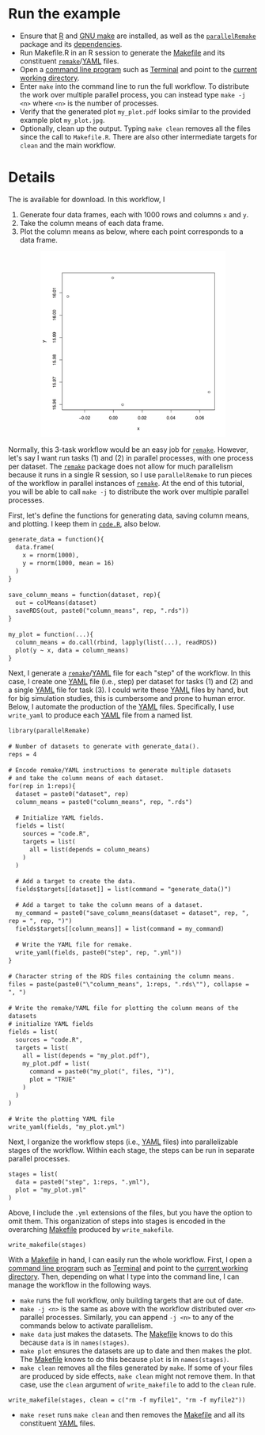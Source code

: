 # Run the example

- Ensure that [R](https://www.r-project.org/) and [GNU make](https://www.gnu.org/software/make/) are installed, as well as the [`parallelRemake`](https://github.com/wlandau/parallelRemake) package and its [dependencies](https://github.com/wlandau/parallelRemake/blob/master/DESCRIPTION).
- Run Makefile.R in an R session to generate the [Makefile](https://www.gnu.org/software/make/) and its constituent [`remake`](https://github.com/richfitz/remake)/[YAML](http://yaml.org/) files.
- Open a [command line program](http://linuxcommand.org/) such as [Terminal](https://en.wikipedia.org/wiki/Terminal_%28OS_X%29) and point to the [current working directory](http://www.linfo.org/cd.html).
- Enter `make` into the command line to run the full workflow. To distribute the work over multiple parallel process, you can instead type `make -j <n>` where `<n>` is the number of processes.
- Verify that the generated plot `my_plot.pdf` looks similar to the provided example plot `my_plot.jpg`.
- Optionally, clean up the output. Typing `make clean` removes all the files since the call to `Makefile.R`. There are also other intermediate targets for `clean` and the main workflow.


# Details

The  is available for download. In this workflow, I

1. Generate four data frames, each with 1000 rows and columns `x` and `y`.
2. Take the column means of each data frame.
3. Plot the column means as below, where each point corresponds to a data frame.

<div style = "text-align:center">
<img src="my_plot.jpg" width = 375px height = 375px/>
</div>

Normally, this 3-task workflow would be an easy job for [`remake`](https://github.com/richfitz/remake). However, let's say I want run tasks (1) and (2) in parallel processes, with one process per dataset. The [`remake`](https://github.com/richfitz/remake) package does not allow for much parallelism because it runs in a single R session, so I use `parallelRemake` to run pieces of the workflow in parallel instances of [`remake`](https://github.com/richfitz/remake). At the end of this tutorial, you will be able to call `make -j` to distribute the work over multiple parallel processes.

First, let's define the functions for generating data, saving column means, and plotting. I keep them in [`code.R`](https://github.com/wlandau/parallelRemake/blob/master/example/code.R), also below.

```{r}
generate_data = function(){
  data.frame(
    x = rnorm(1000), 
    y = rnorm(1000, mean = 16)
  )
}

save_column_means = function(dataset, rep){
  out = colMeans(dataset)
  saveRDS(out, paste0("column_means", rep, ".rds"))
}

my_plot = function(...){
  column_means = do.call(rbind, lapply(list(...), readRDS))
  plot(y ~ x, data = column_means)
}
```

Next, I generate a [`remake`](https://github.com/richfitz/remake)/[YAML](http://yaml.org/) file for each "step" of the workflow. In this case, I create one [YAML](http://yaml.org/) file (i.e., step) per dataset for tasks (1) and (2) and a single [YAML](http://yaml.org/) file for task (3). I could write these [YAML](http://yaml.org/) files by hand, but for big simulation studies, this is cumbersome and prone to human error. Below, I automate the production of the [YAML](http://yaml.org/) files. Specifically, I use `write_yaml` to produce each [YAML](http://yaml.org/) file from a named list.

```{r}
library(parallelRemake) 

# Number of datasets to generate with generate_data().
reps = 4

# Encode remake/YAML instructions to generate multiple datasets
# and take the column means of each dataset.
for(rep in 1:reps){ 
  dataset = paste0("dataset", rep)  
  column_means = paste0("column_means", rep, ".rds") 

  # Initialize YAML fields.
  fields = list(
    sources = "code.R",
    targets = list(
      all = list(depends = column_means)
    )
  )

  # Add a target to create the data.
  fields$targets[[dataset]] = list(command = "generate_data()")

  # Add a target to take the column means of a dataset.
  my_command = paste0("save_column_means(dataset = dataset", rep, ", rep = ", rep, ")")
  fields$targets[[column_means]] = list(command = my_command)

  # Write the YAML file for remake.
  write_yaml(fields, paste0("step", rep, ".yml"))
}

# Character string of the RDS files containing the column means.
files = paste(paste0("\"column_means", 1:reps, ".rds\""), collapse = ", ")

# Write the remake/YAML file for plotting the column means of the datasets
# initialize YAML fields
fields = list(
  sources = "code.R",
  targets = list(
    all = list(depends = "my_plot.pdf"),
    my_plot.pdf = list(
      command = paste0("my_plot(", files, ")"),
      plot = "TRUE"
    )
  )
)

# Write the plotting YAML file
write_yaml(fields, "my_plot.yml")
```

Next, I organize the workflow steps (i.e., [YAML](http://yaml.org/) files) into parallelizable stages of the workflow. Within each stage, the steps can be run in separate parallel processes. 

```{r}
stages = list(
  data = paste0("step", 1:reps, ".yml"),
  plot = "my_plot.yml"
)
```

Above, I include the `.yml` extensions of the files, but you have the option to omit them. This organization of steps into stages is encoded in the overarching [Makefile](https://www.gnu.org/software/make/) produced by `write_makefile`. 

```{r}
write_makefile(stages)
```

With a [Makefile](https://www.gnu.org/software/make/) in hand, I can easily run the whole workflow. First, I open a [command line program](http://linuxcommand.org/) such as [Terminal](https://en.wikipedia.org/wiki/Terminal_%28OS_X%29) and point to the [current working directory](http://www.linfo.org/cd.html). Then, depending on what I type into the command line, I can manage the workflow in the following ways.

- `make` runs the full workflow, only building targets that are out of date.
- `make -j <n>` is the same as above with the workflow distributed over `<n>` parallel processes. Similarly, you can append `-j <n>` to any of the commands below to activate parallelism.
- `make data` just makes the datasets. The [Makefile](https://www.gnu.org/software/make/) knows to do this because `data` is in `names(stages)`.
- `make plot` ensures the datasets are up to date and then makes the plot. The [Makefile](https://www.gnu.org/software/make/) knows to do this because `plot` is in `names(stages)`.
- `make clean` removes all the files generated by `make`. If some of your files are produced by side effects, `make clean` might not remove them. In that case, use the `clean` argument of `write_makefile` to add to the `clean` rule.
```{r}
write_makefile(stages, clean = c("rm -f myfile1", "rm -f myfile2"))
```
- `make reset` runs `make clean` and then removes the [Makefile](https://www.gnu.org/software/make/) and all its constituent [YAML](http://yaml.org/) files.
